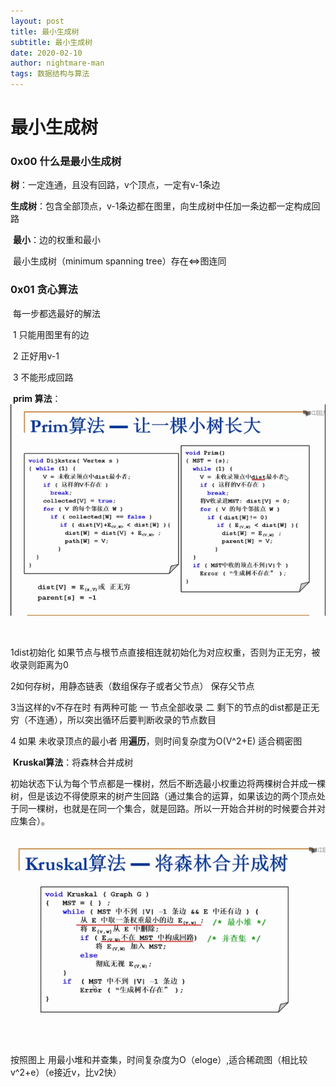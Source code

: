 ```yaml
---
layout: post
title: 最小生成树
subtitle: 最小生成树
date: 2020-02-10
author: nightmare-man
tags: 数据结构与算法
---
```

# 最小生成树

### 0x00 什么是最小生成树

​		**树**：一定连通，且没有回路，v个顶点，一定有v-1条边

​		**生成树**：包含全部顶点，v-1条边都在图里，向生成树中任加一条边都一定构成回路

​		**最小**：边的权重和最小

​		最小生成树（minimum spanning tree）存在<=>图连同

### 0x01 贪心算法

​		每一步都选最好的解法

​		1 只能用图里有的边

​		2 正好用v-1

​		3 不能形成回路

​		**prim 算法**：![QQ截图20200210124652](/assets/img/QQ截图20200210124652.png)

​	

1dist初始化 如果节点与根节点直接相连就初始化为对应权重，否则为正无穷，被收录则距离为0

2如何存树，用静态链表（数组保存子或者父节点） 保存父节点

3当这样的v不存在时 有两种可能 一 节点全部收录  二 剩下的节点的dist都是正无穷（不连通），所以突出循环后要判断收录的节点数目

4 如果 未收录顶点的最小者 用**遍历**，则时间复杂度为O(V^2+E)  适合稠密图

​	**Kruskal算法**：将森林合并成树

初始状态下认为每个节点都是一棵树，然后不断选最小权重边将两棵树合并成一棵树，但是该边不得使原来的树产生回路（通过集合的运算，如果该边的两个顶点处于同一棵树，也就是在同一个集合，就是回路。所以一开始合并树的时候要合并对应集合）。

​	![QQ截图20200210125934](/assets/img/QQ截图20200210125934.png)

按照图上 用最小堆和并查集，时间复杂度为O（eloge）,适合稀疏图（相比较v^2+e）（e接近v，比v2快）